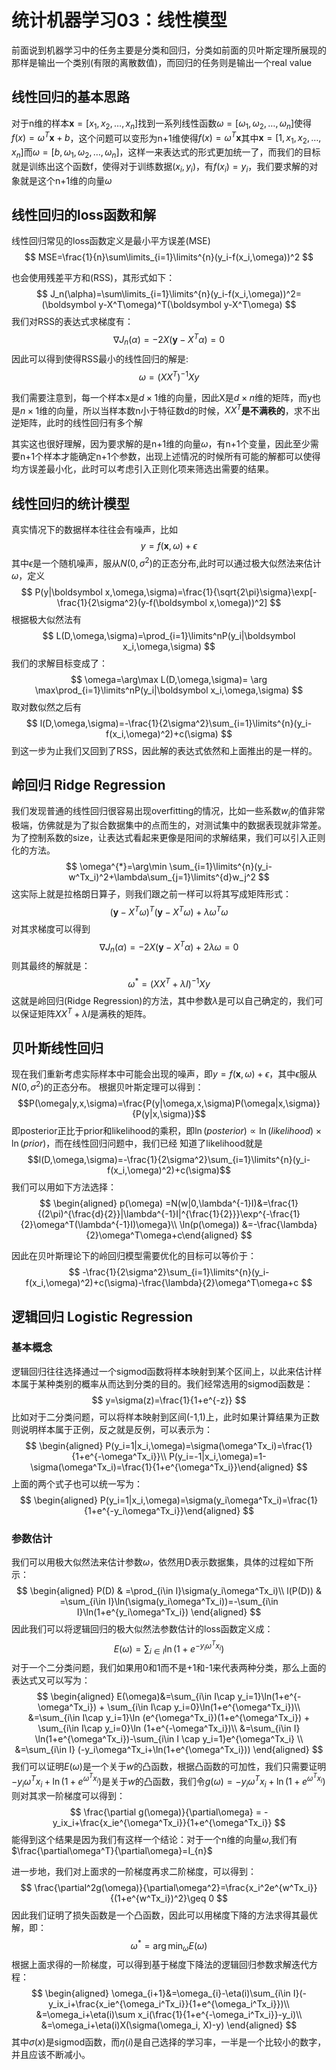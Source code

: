 # 统计机器学习03：线性模型

前面说到机器学习中的任务主要是分类和回归，分类如前面的贝叶斯定理所展现的那样是输出一个类别(有限的离散数值)，而回归的任务则是输出一个real value

线性回归的基本思路
------------------

对于n维的样本$\boldsymbol x=[x_1,x_2,…,x_n]$找到一系列线性函数$\omega=[\omega_1,\omega_2,…,\omega_n]$使得$f(x)=\omega^T\boldsymbol x+b$，这个问题可以变形为n+1维使得$f(x)=\omega^T\boldsymbol x$其中$\boldsymbol x=[1,x_1,x_2,…,x_n]$而$\omega=[b,\omega_1,\omega_2,…,\omega_n]$，这样一来表达式的形式更加统一了，而我们的目标就是训练出这个函数f，使得对于训练数据$(x_i,y_i)$，有$f(x_i)=y_i$，我们要求解的对象就是这个n+1维的向量$\omega$

线性回归的loss函数和解
----------------------

线性回归常见的loss函数定义是最小平方误差(MSE)
$$
MSE=\frac{1}{n}\sum\limits_{i=1}\limits^{n}(y_i-f(x_i,\omega))^2
$$

也会使用残差平方和(RSS)，其形式如下：
$$
J_n(\alpha)=\sum\limits_{i=1}\limits^{n}(y_i-f(x_i,\omega))^2=(\boldsymbol y-X^T\omega)^T(\boldsymbol y-X^T\omega)
$$
我们对RSS的表达式求梯度有：
$$
\nabla J_n(\alpha)=-2X(\boldsymbol y-X^T\alpha)=0
$$
因此可以得到使得RSS最小的线性回归的解是: 
$$
\omega=(XX^T)^{-1}Xy
$$

我们需要注意到，每一个样本x是$d\times 1$维的向量，因此X是$d\times n$维的矩阵，而y也是$n\times 1$维的向量，所以当样本数n小于特征数d的时候，$XX^T$**是不满秩的**，求不出逆矩阵，此时的线性回归有多个解

其实这也很好理解，因为要求解的是n+1维的向量$\omega$，有n+1个变量，因此至少需要n+1个样本才能确定n+1个参数，出现上述情况的时候所有可能的解都可以使得均方误差最小化，此时可以考虑引入正则化项来筛选出需要的结果。

线性回归的统计模型
------------------

真实情况下的数据样本往往会有噪声，比如
$$
y=f(\boldsymbol x,\omega)+\epsilon
$$
其中$\epsilon$是一个随机噪声，服从$N(0,\sigma^2)$的正态分布,此时可以通过极大似然法来估计$\omega$，定义
$$
P(y|\boldsymbol x,\omega,\sigma)=\frac{1}{\sqrt{2\pi}\sigma}\exp[-\frac{1}{2\sigma^2}(y-f(\boldsymbol x,\omega))^2]
$$
根据极大似然法有
$$
L(D,\omega,\sigma)=\prod_{i=1}\limits^nP(y_i|\boldsymbol x_i,\omega,\sigma)
$$
我们的求解目标变成了：
$$
\omega=\arg\max L(D,\omega,\sigma)= \arg \max\prod_{i=1}\limits^nP(y_i|\boldsymbol x_i,\omega,\sigma)
$$
取对数似然之后有
$$
l(D,\omega,\sigma)=-\frac{1}{2\sigma^2}\sum_{i=1}\limits^{n}(y_i-f(x_i,\omega)^2)+c(\sigma)
$$
到这一步为止我们又回到了RSS，因此解的表达式依然和上面推出的是一样的。

岭回归 Ridge Regression
-----------------------

我们发现普通的线性回归很容易出现overfitting的情况，比如一些系数$w_i$的值非常极端，仿佛就是为了拟合数据集中的点而生的，对测试集中的数据表现就非常差。为了控制系数的size，让表达式看起来更像是阳间的求解结果，我们可以引入正则化的方法。
$$
\omega^{*}=\arg\min \sum_{i=1}\limits^{n}(y_i-w^Tx_i)^2+\lambda\sum_{j=1}\limits^{d}w_j^2
$$
这实际上就是拉格朗日算子，则我们跟之前一样可以将其写成矩阵形式：
$$
(\boldsymbol y-X^T\omega)^T(\boldsymbol y-X^T\omega)+\lambda\omega^T\omega
$$
对其求梯度可以得到
$$
\nabla J_n(\alpha)=-2X(\boldsymbol y-X^T\alpha)+2\lambda\omega=0
$$
则其最终的解就是：
$$
\omega^{*}=(XX^T+\lambda I)^{-1}Xy
$$
这就是岭回归(Ridge Regression)的方法，其中参数$\lambda$是可以自己确定的，我们可以保证矩阵$XX^T+\lambda I$是满秩的矩阵。



贝叶斯线性回归
--------------

现在我们重新考虑实际样本中可能会出现的噪声，即$y=f(\boldsymbol x,\omega)+\epsilon$，其中$\epsilon$服从$N(0,\sigma^2)$的正态分布。
根据贝叶斯定理可以得到：
$$P(\omega|y,x,\sigma)=\frac{P(y|\omega,x,\sigma)P(\omega|x,\sigma)}{P(y|x,\sigma)}$$
即posterior正比于prior和likelihood的乘积，即$\ln(posterior)\propto \ln(likelihood)\times\ln(prior)$，而在线性回归问题中，我们已经
知道了likelihood就是
$$l(D,\omega,\sigma)=-\frac{1}{2\sigma^2}\sum_{i=1}\limits^{n}(y_i-f(x_i,\omega)^2)+c(\sigma)$$
我们可以用如下方法选择： 
$$
\begin{aligned}
    p(\omega) =N(w|0,\lambda^{-1}I)&=\frac{1}{(2\pi)^{\frac{d}{2}}|\lambda^{-1}I|^{\frac{1}{2}}}\exp^{-\frac{1}{2}\omega^T(\lambda^{-1}I)\omega}\\
    \ln(p(\omega)) &=-\frac{\lambda}{2}\omega^T\omega+c\end{aligned}
$$

因此在贝叶斯理论下的岭回归模型需要优化的目标可以等价于：
$$
-\frac{1}{2\sigma^2}\sum_{i=1}\limits^{n}(y_i-f(x_i,\omega)^2)+c(\sigma)-\frac{\lambda}{2}\omega^T\omega+c
$$


逻辑回归 Logistic Regression
----------------------------

### 基本概念

逻辑回归往往选择通过一个sigmod函数将样本映射到某个区间上，以此来估计样本属于某种类别的概率从而达到分类的目的。我们经常选用的sigmod函数是：
$$
y=\sigma(z)=\frac{1}{1+e^{-z}}
$$
比如对于二分类问题，可以将样本映射到区间(-1,1)上，此时如果计算结果为正数则说明样本属于正例，反之就是反例，可以表示为：
$$
\begin{aligned}
    P(y_i=1|x_i,\omega)=\sigma(\omega^Tx_i)=\frac{1}{1+e^{-\omega^Tx_i}}\\
    P(y_i=-1|x_i,\omega)=1-\sigma(\omega^Tx_i)=\frac{1}{1+e^{\omega^Tx_i}}\end{aligned}
$$
上面的两个式子也可以统一写为： 
$$
\begin{aligned}
    P(y_i=1|x_i,\omega)=\sigma(y_i\omega^Tx_i)=\frac{1}{1+e^{-y_i\omega^Tx_i}}\end{aligned}
$$


### 参数估计

我们可以用极大似然法来估计参数$\omega$，依然用D表示数据集，具体的过程如下所示：
$$
\begin{aligned}
        P(D) & =\prod_{i\in I}\sigma(y_i\omega^Tx_i)\\
        l(P(D)) & =\sum_{i\in I}\ln(\sigma(y_i\omega^Tx_i))=-\sum_{i\in I}\ln(1+e^{y_i\omega^Tx_i})
\end{aligned}
$$
因此我们可以将逻辑回归的极大似然法参数估计的loss函数定义成：
$$
E(\omega)=\sum_{i\in I} \ln(1+e^{-y_i\omega^Tx_i})
$$
对于一个二分类问题，我们如果用0和1而不是+1和-1来代表两种分类，那么上面的表达式又可以写为：
$$
\begin{aligned}
        E(\omega)&=\sum_{i\in I\cap y_i=1}\ln(1+e^{-\omega^Tx_i}) + \sum_{i\in I\cap y_i=0}\ln(1+e^{\omega^Tx_i})\\
        &=\sum_{i\in I\cap y_i=1}\ln (e^{\omega^Tx_i})(1+e^{\omega^Tx_i}) + \sum_{i\in I\cap y_i=0}\ln (1+e^{-\omega^Tx_i})\\
        &=\sum_{i\in I} \ln(1+e^{\omega^Tx_i})-\sum_{i\in I \cap y_i=1}e^{\omega^Tx_i} \\
        &=\sum_{i\in I} (-y_i\omega^Tx_i+\ln(1+e^{\omega^Tx_i}))
    \end{aligned}
$$
我们可以证明$E(\omega)$是一个关于$w$的凸函数，根据凸函数的可加性，我们只需要证明$-y_i\omega^Tx_i+\ln(1+e^{\omega^Tx_i})$是关于$w$的凸函数，我们令$g(\omega)=-y_i\omega^Tx_i+\ln(1+e^{\omega^Tx_i})$则对其求一阶梯度可以得到：
$$
\frac{\partial g(\omega)}{\partial\omega} = -y_ix_i+\frac{x_ie^{\omega^Tx_i}}{1+e^{\omega^Tx_i}}
$$
能得到这个结果是因为我们有这样一个结论：对于一个n维的向量$\omega$,我们有$\frac{\partial\omega^T}{\partial\omega}=I_{n}$

进一步地，我们对上面求的一阶梯度再求二阶梯度，可以得到：
$$
\frac{\partial^2g(\omega)}{\partial\omega^2}=\frac{x_i^2e^{w^Tx_i}}{(1+e^{w^Tx_i})^2}\geq 0
$$
因此我们证明了损失函数是一个凸函数，因此可以用梯度下降的方法求得其最优解，即：
$$
\omega^{*}=\arg\min_{\omega} E(\omega)
$$
根据上面求得的一阶梯度，可以得到基于梯度下降法的逻辑回归参数求解迭代方程：
$$
\begin{aligned}
        \omega_{i+1}&=\omega_{i}-\eta(i)\sum_{i\in I}(-y_ix_i+\frac{x_ie^{\omega_i^Tx_i}}{1+e^{\omega_i^Tx_i}})\\
        &=\omega_i+\eta(i)\sum x_i(\frac{1}{1+e^{-\omega_i^Tx_i}}-y_i)\\
        &=\omega_i+\eta(i)X(\sigma(\omega_i, X)-y)
    \end{aligned}
$$
其中$\sigma(x)$是sigmod函数，而$\eta(i)$是自己选择的学习率，一半是一个比较小的数字，并且应该不断减小。